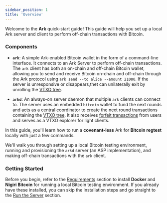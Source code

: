 ```yaml
---
sidebar_position: 1
title: 'Overview'
---
```


Welcome to the **Ark** quick-start guide! This guide will help you set up a local Ark server and client to perform off-chain transactions with Bitcoin.


### Components

- **`ark`**: A simple Ark-enabled Bitcoin wallet in the form of a command-line interface. It connects to an Ark Server to perform off-chain transactions. The `ark` client has both an on-chain and off-chain Bitcoin wallet, allowing you to send and receive Bitcoin on-chain and off-chain through the Ark protocol using `ark send --to alice --amount 21000`. If the server is unresponsive or disappears,thet can unilaterally exit by unrolling the [VTXO tree](../learn/concepts.md#vtxo-tree).

- **`arkd`**: An always-on server daemon that multiple `ark` clients can connect to. The server uses an embedded `bitcoin` wallet to fund the next rounds and acts as a central coordinator to create the next round transactions containing the [VTXO tree](../learn/concepts.md#vtxo-tree). It also receives [forfeit transactions](../learn/concepts.md#forfeit-transaction) from users and serves as a VTXO explorer for light clients.

In this guide, you'll learn how to run a **covenant-less** Ark for **Bitcoin regtest** locally with just a few commands.

We'll walk you through setting up a local Bitcoin testing environment, running and provisioning the `arkd` server (an ASP implementation), and making off-chain transactions with the `ark` client.

### Getting Started

Before you begin, refer to the [Requirements](./requirements.md) section to install **Docker** and **Nigiri Bitcoin** for running a local Bitcoin testing environment. If you already have these installed, you can skip the installation steps and go straight to the [Run the Server](./server.md) section.
